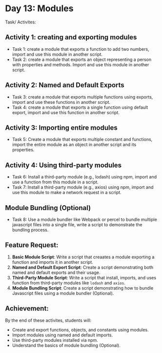 # Day 13: Modules 
Task/ Activites: 
## Activity 1: creating and exporting modules 
 - Task 1: create a module that exports a function to add two numbers, import and use this module in another script. 
 - Task 2: create a module that exports an object representing a person with properties and methods. Import and use this module in another script. 

## Activity 2: Named and Default Exports 
 - Task 3: create a module that exports multiple functions using exports, import and use these functions in another script. 
 - Task 4: create a module that exports a single function using default export, import and use this function in another script. 

## Activity 3: Importing entire modules 
 - Task 5: Create a module that exports multiple constant and functions, import the entire module as an object in another script and its properties. 

## Activity 4: Using third-party modules 
 - Task 6: Install a third-party module (e.g., lodash) using npm, import and use a function from this module in a script. 
 - Task 7: Install a third-party module (e.g., axios) using npm, import and use this module to make a network request in a script. 

## Module Bundling (Optional) 
 - Task 8: Use a module bundler like Webpack or percel to bundle multiple javascript files into a single file, write a script to demonstrate the bundling process. 

## Feature Request: 
 1. <b>Basic Module Script</b>: Write a script that creaates a module exporting a function and imports it in another script. 
 2. <b>Named and Default Export Script</b>: Create a script demonstrating both named and default exports and their usage. 
 3. <b>Third-Party Module Script</b>: Write a script that install, imports, and uses function from third-party modules like `lodash` and `axios`. 
 4. <b>Module Bundling Script</b>: Create a script demonstrating how to bundle Javascript files using a module bundler (Optional).

## Achievement: 
By the end of these activites, students will: 
 - Create and export functions, objects, and constants using modules. 
 - Import modules using named and default imports. 
 - Use third-party modules installed via npm. 
 - Understand the basics of module bundling (Optional).